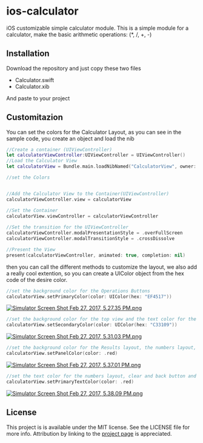 # ios-calculator
iOS customizable simple calculator module.
This is a simple module for a calculator, make the basic arithmetic operations: (*, /, +, -)

## Installation
Download the repository and just copy these two files

* Calculator.swift
* Calculator.xib

And paste to your project

## Customitazion

You can set the colors for the Calculator Layout, as you can see in the sample code, you create an object and load the nib

```swift
//Create a container (UIViewController)
let calculatorViewController:UIViewController = UIViewController()
//Load the Calculator View
let calculatorView = Bundle.main.loadNibNamed("CalculatorView", owner: nil, options: nil)?[0] as! CalculatorView

//set the Colors


//Add the Calculator View to the Container(UIViewController)
calculatorViewController.view = calculatorView

//Set the Container
calculatorView.viewController = calculatorViewController
        
//Set the transition for the UIViewController
calculatorViewController.modalPresentationStyle = .overFullScreen
calculatorViewController.modalTransitionStyle = .crossDissolve

//Present the View
present(calculatorViewController, animated: true, completion: nil)
```

then you can call the different methods to customize the layout, we also add a really cool extention, so you can create a UIColor object from the hex code of the desire color.

```swift
//set the background color for the Operations Buttons  
calculatorView.setPrimaryColor(color: UIColor(hex: "EF4517"))
```

[![Simulator Screen Shot Feb 27, 2017, 5.27.35 PM.png](https://s27.postimg.org/e16zizz5v/Simulator_Screen_Shot_Feb_27_2017_5_27_35_PM.png)](https://postimg.org/image/a4tnn0e67/)

```swift
//set the background color for the top view and the text color for the ok button 
calculatorView.setSecondaryColor(color: UIColor(hex: "C33109"))
```

[![Simulator Screen Shot Feb 27, 2017, 5.31.03 PM.png](https://s1.postimg.org/lm8d0zgi7/Simulator_Screen_Shot_Feb_27_2017_5_31_03_PM.png)](https://postimg.org/image/5b894o40b/)

```swift
//set the background color for the Results layout, the numbers layout, the text color for the operation buttons, and the close button
calculatorView.setPanelColor(color: .red)
```

[![Simulator Screen Shot Feb 27, 2017, 5.37.01 PM.png](https://s8.postimg.org/4r55cyrbp/Simulator_Screen_Shot_Feb_27_2017_5_37_01_PM.png)](https://postimg.org/image/cwn7b4fkh/)

```swift
//set the text color for the numbers layout, clear and back button and history label
calculatorView.setPrimaryTextColor(color: .red)
```

[![Simulator Screen Shot Feb 27, 2017, 5.38.09 PM.png](https://s1.postimg.org/c9265assf/Simulator_Screen_Shot_Feb_27_2017_5_38_09_PM.png)](https://postimg.org/image/ah97ae9ff/)


## License

This project is is available under the MIT license. See the LICENSE file for more info. Attribution by linking to the [project page](https://github.com/RomeRock/ios-calculator) is appreciated.

